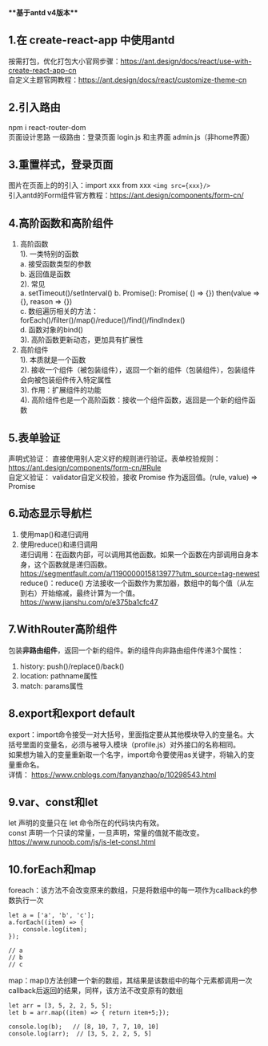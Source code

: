 **\*\*基于antd v4版本\*\***
## 1.在 create-react-app 中使用antd  
按需打包，优化打包大小官网步骤：https://ant.design/docs/react/use-with-create-react-app-cn  
自定义主题官网教程：https://ant.design/docs/react/customize-theme-cn
## 2.引入路由  
npm i react-router-dom  
页面设计思路 一级路由：登录页面 login.js 和主界面 admin.js（非home界面）
## 3.重置样式，登录页面  
图片在页面上的的引入：import xxx from xxx `<img src={xxx}/> `   
引入antd的Form组件官方教程：https://ant.design/components/form-cn/
## 4.高阶函数和高阶组件  
1. 高阶函数  
    1). 一类特别的函数  
        a. 接受函数类型的参数  
        b. 返回值是函数  
    2). 常见  
        a. setTimeout()/setInterval()
        b. Promise(): Promise( () => {})  then(value => {}, reason => {})  
        c. 数组遍历相关的方法： forEach()/filter()/map()/reduce()/find()/findIndex()  
        d. 函数对象的bind()  
    3). 高阶函数更新动态，更加具有扩展性
2. 高阶组件  
    1). 本质就是一个函数  
    2). 接收一个组件（被包装组件），返回一个新的组件（包装组件），包装组件会向被包装组件传入特定属性  
    3). 作用：扩展组件的功能  
    4). 高阶组件也是一个高阶函数：接收一个组件函数，返回是一个新的组件函数  
## 5.表单验证  
声明式验证： 直接使用别人定义好的规则进行验证。表单校验规则：https://ant.design/components/form-cn/#Rule  
自定义验证： validator自定义校验，接收 Promise 作为返回值。(rule, value) => Promise
## 6.动态显示导航栏  
1. 使用map()和递归调用
2. 使用reduce()和递归调用  
递归调用：在函数内部，可以调用其他函数。如果一个函数在内部调用自身本身，这个函数就是递归函数。https://segmentfault.com/a/1190000015813977?utm_source=tag-newest  
reduce()：reduce() 方法接收一个函数作为累加器，数组中的每个值（从左到右）开始缩减，最终计算为一个值。https://www.jianshu.com/p/e375ba1cfc47  
## 7.WithRouter高阶组件
包装**非路由组件**，返回一个新的组件。新的组件向非路由组件传递3个属性：  
1. history: push()/replace()/back()
2. location: pathname属性
3. match: params属性
## 8.export和export default
export：import命令接受一对大括号，里面指定要从其他模块导入的变量名。大括号里面的变量名，必须与被导入模块（profile.js）对外接口的名称相同。  
如果想为输入的变量重新取一个名字，import命令要使用as关键字，将输入的变量重命名。  
详情： https://www.cnblogs.com/fanyanzhao/p/10298543.html
## 9.var、const和let  
let 声明的变量只在 let 命令所在的代码块内有效。  
const 声明一个只读的常量，一旦声明，常量的值就不能改变。  
https://www.runoob.com/js/js-let-const.html  
## 10.forEach和map  
foreach：该方法不会改变原来的数组，只是将数组中的每一项作为callback的参数执行一次  
```
let a = ['a', 'b', 'c'];
a.forEach((item) => {
    console.log(item);
});

// a
// b
// c
```  
map：map()方法创建一个新的数组，其结果是该数组中的每个元素都调用一次callback后返回的结果，同样，该方法不改变原有的数组
```
let arr = [3, 5, 2, 2, 5, 5];
let b = arr.map((item) => { return item+5;});

console.log(b);   // [8, 10, 7, 7, 10, 10]
console.log(arr);  // [3, 5, 2, 2, 5, 5]
```
